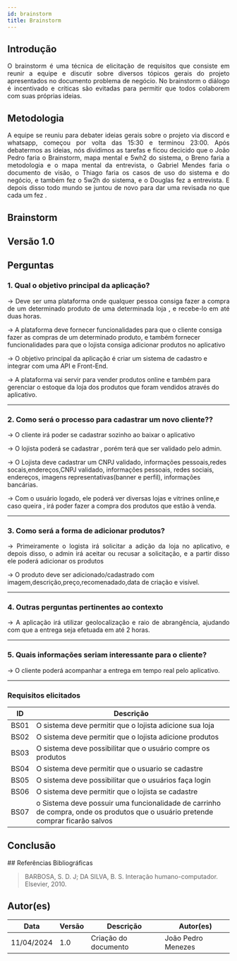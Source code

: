 ```yaml
---
id: brainstorm
title: Brainstorm
---
```

 
## Introdução
<p align = "justify">
O brainstorm é uma técnica de elicitação de requisitos que consiste em reunir a equipe e discutir sobre diversos tópicos gerais do projeto apresentados no documento problema de negócio. No brainstorm o diálogo é incentivado e críticas são evitadas para permitir que todos colaborem com suas próprias ideias.
</p>
 
## Metodologia
<p align = "justify">
A equipe se reuniu para debater ideias gerais sobre o projeto via discord e  whatsapp, começou  por volta das 15:30  e terminou 23:00. Após  debatermos as ideias, nós dividimos as tarefas e ficou decicido que o João Pedro faria o Brainstorm, mapa mental e  5wh2 do sistema, o Breno faria a metodologia e o mapa mental da entrevista, o Gabriel Mendes faria o documento de visão, o Thiago faria os casos de uso do sistema e do negócio, e também fez o 5w2h do sistema, e o Douglas fez a entrevista. E depois disso todo mundo se juntou de novo para dar uma revisada no que  cada um fez .
</p>
  
## Brainstorm 
  
## Versão 1.0 
  
## Perguntas 
   
### 1. Qual o objetivo principal da aplicação?
  
<p align = "justify">
-> Deve ser uma plataforma onde qualquer pessoa consiga fazer a compra de um determinado produto de uma determinada loja , e recebe-lo em até duas horas.
 
-> A plataforma deve fornecer funcionalidades para que o cliente consiga fazer as compras de um determinado produto, e também  fornecer funcionalidades para que o lojista consiga adicionar produtos no aplicativo
 
-> O objetivo principal da aplicação é criar um sistema de cadastro e integrar com uma API e Front-End.
 
-> A plataforma vai servir para vender produtos online e também para gerenciar o estoque da loja dos produtos que foram vendidos através do aplicativo.
</p>                       

---                                                                      

    
      
### 2. Como será o processo para cadastrar um novo cliente??
                                                                     
<p align = "justify">
-> O cliente irá poder se cadastrar sozinho ao baixar o aplicativo 
 
-> O lojista poderá se cadastrar , porém terá que ser validado pelo admin.

-> O Lojista deve cadastrar  um CNPJ validado, informações pessoais,redes socais,endereços,CNPJ validado, informações pessoais, redes sociais, endereços, imagens representativas(banner e perfil), informações bancárias.

->   Com o usuário logado, ele poderá ver diversas lojas e vitrines online,e caso queira , irá poder fazer a compra dos produtos que estão à venda.


</p>                       

---  
  
### 3. Como será a forma de adicionar produtos?
 
<p align = "justify">
-> Primeiramente o logista irá solicitar a adição da loja no aplicativo, e depois disso, o admin irá aceitar ou recusar a solicitação, e a partir disso ele poderá adicionar os produtos 

-> O produto deve ser adicionado/cadastrado com imagem,descrição,preço,recomenadado,data de criação e visível. 

</p>
 
---
 
### 4. Outras perguntas pertinentes ao contexto

<p align = "justify">
-> A aplicação irá utilizar geolocalização e raio de abrangência, ajudando com que a entrega seja efetuada em até 2 horas.
 

 
---
### 5. Quais informações seriam interessante para o cliente?

<p align = "justify">
->  O cliente poderá acompanhar a entrega em tempo real pelo aplicativo.
 

 
---
 

 
### Requisitos elicitados
 
|ID|Descrição|
|----|-------------|
|BS01| O sistema deve permitir que o lojista adicione sua loja|
|BS02| O sistema deve permitir que o lojista adicione produtos|
|BS03| O sistema deve possibilitar que o usuário compre os produtos|
|BS04| O sistema deve permitir que o usuario se cadastre |
|BS05| O sistema deve possibilitar que o usuários faça login |
|BS06| O sistema deve permitir que o lojista se cadastre|
|BS07| o Sistema deve possuir uma funcionalidade de carrinho de compra, onde os produtos que o usuário pretende comprar ficarão salvos|

 
## Conclusão
<p align = "justify">

</p>
## Referências Bibliográficas
 
> BARBOSA, S. D. J; DA SILVA, B. S. Interação humano-computador. Elsevier, 2010.
 
 
## Autor(es)
| Data | Versão | Descrição | Autor(es) |
| -- | -- | -- | -- |
| 11/04/2024 | 1.0 | Criação do documento | João Pedro Menezes |
